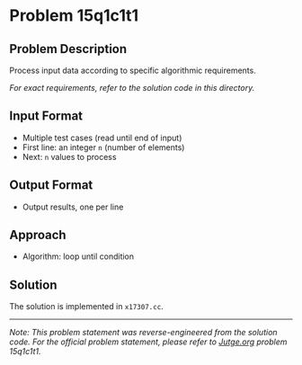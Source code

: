 # Problem 15q1c1t1

## Problem Description

Process input data according to specific algorithmic requirements.

*For exact requirements, refer to the solution code in this directory.*

## Input Format

- Multiple test cases (read until end of input)
- First line: an integer `n` (number of elements)
- Next: `n` values to process

## Output Format

- Output results, one per line

## Approach

- Algorithm: loop until condition

## Solution

The solution is implemented in `x17307.cc`.

---

*Note: This problem statement was reverse-engineered from the solution code. For the official problem statement, please refer to [Jutge.org](https://jutge.org/) problem 15q1c1t1.*
